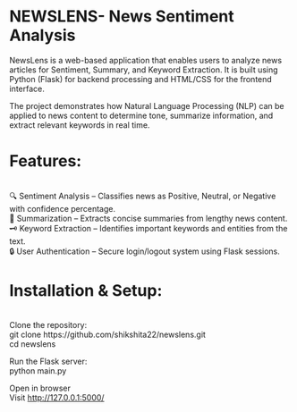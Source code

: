 # NEWSLENS- News Sentiment Analysis
NewsLens is a web-based application that enables users to analyze news articles for Sentiment, Summary, and Keyword Extraction.
It is built using Python (Flask) for backend processing and HTML/CSS for the frontend interface.

The project demonstrates how Natural Language Processing (NLP) can be applied to news content to determine tone, summarize information, and extract relevant keywords in real time.

# Features:
<br>
🔍 Sentiment Analysis – Classifies news as Positive, Neutral, or Negative with confidence percentage.<br>
📑 Summarization – Extracts concise summaries from lengthy news content.<br>
🗝 Keyword Extraction – Identifies important keywords and entities from the text.<br>
🔒 User Authentication – Secure login/logout system using Flask sessions.<br>

# Installation & Setup:
<br>
Clone the repository:<br>
git clone https://github.com/shikshita22/newslens.git<br>
cd newslens<br>

Run the Flask server:
<br>
python main.py

Open in browser
<br>
Visit http://127.0.0.1:5000/
